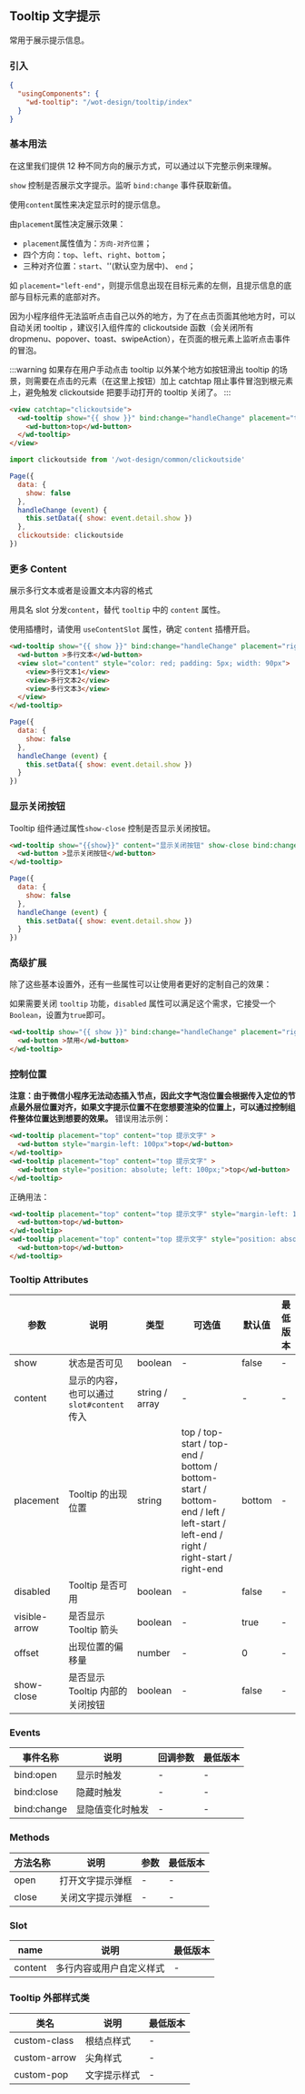 ## Tooltip 文字提示

常用于展示提示信息。

### 引入

```json
{
  "usingComponents": {
    "wd-tooltip": "/wot-design/tooltip/index"
  }
}
```

### 基本用法

在这里我们提供 12 种不同方向的展示方式，可以通过以下完整示例来理解。

`show` 控制是否展示文字提示。监听 `bind:change` 事件获取新值。

使用`content`属性来决定显示时的提示信息。

由`placement`属性决定展示效果：

- `placement`属性值为：`方向-对齐位置`；
- 四个方向：`top`、`left`、`right`、`bottom`；
- 三种对齐位置：`start`、''(默认空为居中)、 `end`；

如 `placement="left-end"`，则提示信息出现在目标元素的左侧，且提示信息的底部与目标元素的底部对齐。

因为小程序组件无法监听点击自己以外的地方，为了在点击页面其他地方时，可以自动关闭 tooltip ，建议引入组件库的 clickoutside 函数（会关闭所有 dropmenu、popover、toast、swipeAction），在页面的根元素上监听点击事件的冒泡。

:::warning
如果存在用户手动点击 tooltip 以外某个地方如按钮滑出 tooltip 的场景，则需要在点击的元素（在这里上按钮）加上 catchtap 阻止事件冒泡到根元素上，避免触发 clickoutside 把要手动打开的 tooltip 关闭了。
:::

```html
<view catchtap="clickoutside">
  <wd-tooltip show="{{ show }}" bind:change="handleChange" placement="top" content="top 提示文字">
    <wd-button>top</wd-button>
  </wd-tooltip>
</view>
```

```javascript
import clickoutside from '/wot-design/common/clickoutside'

Page({
  data: {
    show: false
  },
  handleChange (event) {
    this.setData({ show: event.detail.show })
  },
  clickoutside: clickoutside
})
```

### 更多 Content

展示多行文本或者是设置文本内容的格式

用具名 slot 分发`content`，替代 `tooltip` 中的 `content` 属性。

使用插槽时，请使用 `useContentSlot` 属性，确定 `content` 插槽开启。

```html
<wd-tooltip show="{{ show }}" bind:change="handleChange" placement="right" useContentSlot>
  <wd-button >多行文本</wd-button>
  <view slot="content" style="color: red; padding: 5px; width: 90px">
    <view>多行文本1</view>
    <view>多行文本2</view>
    <view>多行文本3</view>
  </view>
</wd-tooltip>
```

```javascript
Page({
  data: {
    show: false
  },
  handleChange (event) {
    this.setData({ show: event.detail.show })
  }
})
```

### 显示关闭按钮

Tooltip 组件通过属性`show-close` 控制是否显示关闭按钮。

```html
<wd-tooltip show="{{show}}" content="显示关闭按钮" show-close bind:change="handleChange">
  <wd-button >显示关闭按钮</wd-button>
</wd-tooltip>
```

```javascript
Page({
  data: {
    show: false
  },
  handleChange (event) {
    this.setData({ show: event.detail.show })
  }
})
```

### 高级扩展

除了这些基本设置外，还有一些属性可以让使用者更好的定制自己的效果：

如果需要关闭 `tooltip` 功能，`disabled` 属性可以满足这个需求，它接受一个`Boolean`，设置为`true`即可。

```html
<wd-tooltip show="{{ show }}" bind:change="handleChange" placement="right-end" content="禁用" disabled>
  <wd-button >禁用</wd-button>
</wd-tooltip>
```

### 控制位置

**注意：由于微信小程序无法动态插入节点，因此文字气泡位置会根据传入定位的节点最外层位置对齐，如果文字提示位置不在您想要渲染的位置上，可以通过控制组件整体位置达到想要的效果。**
错误用法示例：

```html
<wd-tooltip placement="top" content="top 提示文字" >
  <wd-button style="margin-left: 100px">top</wd-button>
</wd-tooltip>
<wd-tooltip placement="top" content="top 提示文字" >
  <wd-button style="position: absolute; left: 100px;">top</wd-button>
</wd-tooltip>
```

正确用法：

```html
<wd-tooltip placement="top" content="top 提示文字" style="margin-left: 100px">
  <wd-button>top</wd-button>
</wd-tooltip>
<wd-tooltip placement="top" content="top 提示文字" style="position: absolute; left: 100px;">
  <wd-button>top</wd-button>
</wd-tooltip>
```

### Tooltip Attributes

| 参数 | 说明 | 类型 | 可选值 | 默认值 | 最低版本 |
|-----|-----|------|-------|-------|---------|
| show | 状态是否可见 | boolean | - |  false | - |
| content | 显示的内容，也可以通过 `slot#content` 传入 | string / array | - | - | - |
| placement | Tooltip 的出现位置 | string | top / top-start / top-end / bottom / bottom-start / bottom-end / left / left-start / left-end / right / right-start / right-end | bottom | - |
| disabled  | Tooltip 是否可用 | boolean | - |  false | - |
| visible-arrow |  是否显示 Tooltip 箭头 | boolean | - | true | - |
| offset | 出现位置的偏移量 | number | - | 0 | - |
| show-close | 是否显示 Tooltip 内部的关闭按钮 | boolean | - | false | - |

### Events

| 事件名称 | 说明 | 回调参数 | 最低版本 |
|---------|-----|---------|--------|
| bind:open |显示时触发 | - | - |
| bind:close | 隐藏时触发 | - | - |
| bind:change | 显隐值变化时触发 | - | - |

### Methods

| 方法名称 | 说明 | 参数 | 最低版本 |
|--------|------|-----|---------|
| open | 打开文字提示弹框 | - | - |
| close | 关闭文字提示弹框 | - | - |

### Slot

| name | 说明 | 最低版本 |
|------|-----|---------|
| content | 多行内容或用户自定义样式 | - |

### Tooltip 外部样式类

| 类名 | 说明 | 最低版本 |
|-----|------|--------|
| custom-class | 根结点样式 | - |
| custom-arrow | 尖角样式 | - |
| custom-pop | 文字提示样式 | - |
